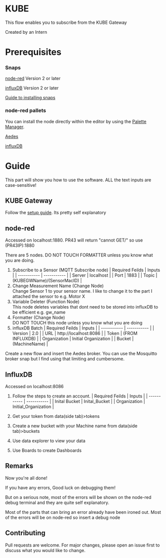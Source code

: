 # KUBE 

This flow enables you to subscribe from the KUBE Gateway

   Created by an Intern


# Prerequisites
### Snaps  
   
   [node-red](https://snapcraft.io/node-red) Version 2 or later

   [influxDB](https://snapcraft.io/influxdb) Version 2 or later

   [Guide to installing snaps](https://snapcraft.io/docs/getting-started)
### node-red pallets

   You can install the node directly within the editor by using the [Palette Manager](https://nodered.org/docs/user-guide/editor/palette/manager).

   [Aedes](https://flows.nodered.org/node/node-red-contrib-aedes)

   [influxDB](https://flows.nodered.org/node/node-red-contrib-influxdb)

# Guide
This part will show you how to use the software. ALL the text inputs are case-sensitive!
## KUBE Gateway
Follow the [setup guide](https://www.kube-iot.com/support). Its pretty self explanatory

## node-red
   Accessed on localhost:1880. PR43 will return "cannot GET/" so use (PR43IP):1880
   
   There are 5 nodes. DO NOT TOUCH FORMATTER unless you know what you are doing.

   1. Subscribe to a Sensor (MQTT Subscribe node)
      | Required Feilds | Inputs |
      | ----------- | ----------- |
      | Server | localhost |
      | Port | 1883 |
      | Topic | (KUBEGWName)/(SensorMacID) |
   2. Change Measurement Name (Change Node)\
      Change Sensor 1 to your sensor name. I like to change it to the part I attached the sensor to e.g. Motor X
   3. Variable Deleter (Function Node)\
      This node deletes variables that dont need to be stored into influxDB to be efficient e.g. gw_name
   4. Formatter (Change Node)\
      DO NOT TOUCH this node unless you know what you are doing
   6. influxDB Batch
      | Required Feilds | Inputs |
      | ----------- | ----------- |
      | Version | 2.0 |
      | URL | http://localhost:8086 |
      | Token | (FROM INFLUXDB) |
      | Organization | Initial Organization |
      | Bucket | (MachineName) |

Create a new flow and insert the Aedes broker. You can use the Mosquitto broker snap but I find using that limiting and cumbersome.      
## InfluxDB
   Accessed on localhost:8086
   
   1. Follow the steps to create an account.
      | Required Feilds | Inputs |
      | ----------- | ----------- |
      | Inital Bucket | Inital_Bucket |
      | Organization | Initial_Organization |
 
   2. Get your token from data(side tab)>tokens
   3. Create a new bucket with your Machine name from data(side tab)>buckets
   4. Use data explorer to view your data
   5. Use Boards to create Dashboards
## Remarks
Now you're all done!

If you have any errors, Good luck on debugging them!

But on a serious note, most of the errors will be shown on the node-red debug terminal and they are quite self explanatory.

Most of the parts that can bring an error already have been ironed out. Most of the errors will be on node-red so insert a debug node

## Contributing
Pull requests are welcome. For major changes, please open an issue first to discuss what you would like to change.
